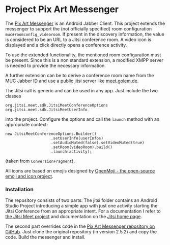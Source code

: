 # Project Pix Art Messenger

The [Pix Art Messenger](https://jabber.pix-art.de/) is an Android Jabber Client. This project extends the messenger to support the
(not officially specified) room configuration `muc#roomconfig_videoroom`. If present in the discovery information, the value is considered to be an URL to a Jitsi conference room. A video icon is displayed and a click directly opens a conference activity.

To use the extended functionality, the mentioned room configuration must be present. Since this is a non standard extension, a modified XMPP server is needed to provide the necessary information.

A further extension can be to derive a conference room name from the MUC Jabber ID and use a public jitsi server like [meet.golem.de](https://meet.golem.de/).

The Jitsi call is generic and can be used in any app. Just include the two classes

	org.jitsi.meet.sdk.JitsiMeetConferenceOptions
	org.jitsi.meet.sdk.JitsiMeetUserInfo

into the project. Configure the options and call the `launch` method with an appropriate context:

	new JitsiMeetConferenceOptions.Builder()
	                    .setUserInfo(userInfos)
	                    .setAudioMuted(false).setVideoMuted(true)
	                    .setRoom(videoRoom).build()
	                    .launch(activity);

(taken from `ConversionFragment`).

All icons are based on emojis designed by [OpenMoji - the open-source emoji and icon project](https://openmoji.org/).


### Installation

The repository consists of two parts: The jitsi folder contains
an Android Studio Project introducing a simple app with just
one activity starting the Jitsi Conference from an appropriate intent. For a documentation I refer to [the Jitsi Meet project](https://github.com/jitsi/jitsi-meet/) and documentation on the [Jitsi home page](https://jitsi.org/).

The second part overrides code in the [Pix Art Messenger repository on GitHub](https://github.com/kriztan/Pix-Art-Messenger). Just clone the original repository (in version 2.5.2) and copy the code. Build the messenger and install.


